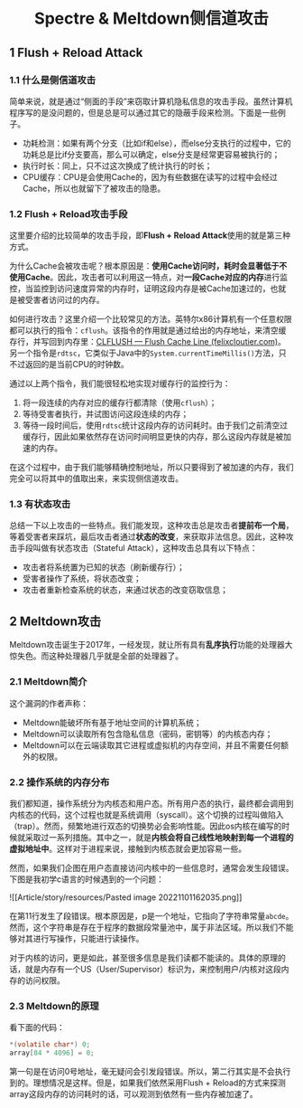 <center><h1>Spectre & Meltdown侧信道攻击</h1></center>

## 1 Flush + Reload Attack

### 1.1 什么是侧信道攻击

简单来说，就是通过“侧面的手段”来窃取计算机隐私信息的攻击手段。虽然计算机程序写的是没问题的，但是总是可以通过其它的隐蔽手段来检测。下面是一些例子。

* 功耗检测：如果有两个分支（比如if和else），而else分支执行的过程中，它的功耗总是比if分支要高，那么可以确定，else分支是经常更容易被执行的；
* 执行时长：同上，只不过这次换成了统计执行的时长；
* CPU缓存：CPU是会使用Cache的，因为有些数据在读写的过程中会经过Cache，所以也就留下了被攻击的隐患。

### 1.2 Flush + Reload攻击手段

这里要介绍的比较简单的攻击手段，即**Flush + Reload Attack**使用的就是第三种方式。

为什么Cache会被攻击呢？根本原因是：**使用Cache访问时，耗时会显著低于不使用Cache**。因此，攻击者可以利用这一特点，对**一段Cache对应的内存**进行监控，当监控到访问速度异常的内存时，证明这段内存是被Cache加速过的，也就是被受害者访问过的内存。

如何进行攻击？这里介绍一个比较常见的方法。英特尔x86计算机有一个任意权限都可以执行的指令：`cflush`。该指令的作用就是通过给出的内存地址，来清空缓存行，并写回到内存里：[CLFLUSH — Flush Cache Line (felixcloutier.com)](https://www.felixcloutier.com/x86/clflush)。另一个指令是`rdtsc`，它类似于Java中的`System.currentTimeMillis()`方法，只不过返回的是当前CPU的时钟数。

通过以上两个指令，我们能很轻松地实现对缓存行的监控行为：

1. 将一段连续的内存对应的缓存行都清除（使用`cflush`）；
2. 等待受害者执行，并试图访问这段连续的内存；
3. 等待一段时间后，使用`rdtsc`统计这段内存的访问耗时。由于我们之前清空过缓存行，因此如果依然存在访问时间明显更快的内存，那么这段内存就是被加速的内存。

在这个过程中，由于我们能够精确控制地址，所以只要得到了被加速的内存，我们完全可以将其中的值取出来，来实现侧信道攻击。

### 1.3 有状态攻击

总结一下以上攻击的一些特点。我们能发现，这种攻击总是攻击者**提前布一个局**，等着受害者来踩坑，最后攻击者通过**状态的改变**，来获取非法信息。因此，这种攻击手段叫做有状态攻击（Stateful Attack），这种攻击总具有以下特点：

* 攻击者将系统置为已知的状态（刷新缓存行）；
* 受害者操作了系统，将状态改变；
* 攻击者重新检查系统的状态，来通过状态的改变窃取信息；

## 2 Meltdown攻击

Meltdown攻击诞生于2017年，一经发现，就让所有具有**乱序执行**功能的处理器大惊失色。而这种处理器几乎就是全部的处理器了。

### 2.1 Meltdown简介

这个漏洞的作者声称：

* Meltdown能破坏所有基于地址空间的计算机系统；
* Meltdown可以读取所有包含隐私信息（密码，密钥等）的内核态内存；
* Meltdown可以在云端读取其它进程或虚拟机的内存空间，并且不需要任何额外的权限。

### 2.2 操作系统的内存分布

我们都知道，操作系统分为内核态和用户态。所有用户态的执行，最终都会调用到内核态的代码，这个过程也就是系统调用（syscall）。这个切换的过程叫做陷入（trap）。然而，频繁地进行双态的切换势必会影响性能。因此os内核在编写的时候就采取过一系列措施。其中之一，就是**内核会将自己线性地映射到每一个进程的虚拟地址中**。这样对于进程来说，接触到内核态就会更加容易一些。

然而，如果我们企图在用户态直接访问内核中的一些信息时，通常会发生段错误。下图是我初学c语言的时候遇到的一个问题：

![[Article/story/resources/Pasted image 20221101162035.png]]

在第11行发生了段错误。根本原因是，p是一个地址，它指向了字符串常量`abcde`。然而，这个字符串是存在于程序的数据段常量池中，属于非法区域。所以我们不能够对其进行写操作，只能进行读操作。

对于内核的访问，更是如此，甚至很多信息是我们读都不能读的。具体的原理的话，就是内存有一个US（User/Supervisor）标识为，来控制用户/内核对这段内存的访问权限。

### 2.3 Meltdown的原理

看下面的代码：

```c
*(volatile char*) 0;
array[84 * 4096] = 0;
```

第一句是在访问0号地址，毫无疑问会引发段错误。所以，第二行其实是不会执行到的。理想情况是这样。但是，如果我们依然采用Flush + Reload的方式来探测array这段内存的访问耗时的话，可以观测到依然有一些内存被加速了。

